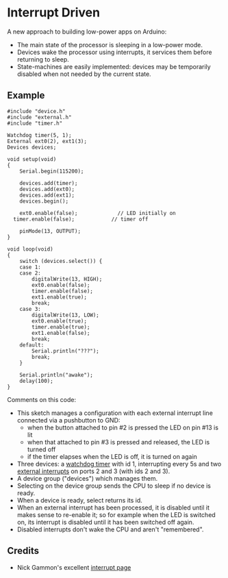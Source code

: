 Interrupt Driven
================

A new approach to building low-power apps on Arduino:
* The main state of the processor is sleeping in a low-power mode.
* Devices wake the processor using interrupts, it services them before returning to sleep.
* State-machines are easily implemented: devices may be temporarily disabled when not needed by the current state.

Example
-------

    #include "device.h"
    #include "external.h"
    #include "timer.h"
    
    Watchdog timer(5, 1);
    External ext0(2), ext1(3);
    Devices devices;
    
    void setup(void)
    {
    	Serial.begin(115200);
    
    	devices.add(timer);
    	devices.add(ext0);
    	devices.add(ext1);
    	devices.begin();
    	 
    	ext0.enable(false);             // LED initially on
      timer.enable(false);            // timer off
    
    	pinMode(13, OUTPUT);
    }
    
    void loop(void)
    {
    	switch (devices.select()) {
    	case 1:
    	case 2:
    		digitalWrite(13, HIGH);
    		ext0.enable(false);
    		timer.enable(false);
    		ext1.enable(true);
    		break;
    	case 3:
    		digitalWrite(13, LOW);
    		ext0.enable(true);
    		timer.enable(true);
    		ext1.enable(false);
    		break;
    	default:
    		Serial.println("???");
    		break;
    	}
    
    	Serial.println("awake");
    	delay(100);
    }

Comments on this code:
* This sketch manages a configuration with each external interrupt line connected via a pushbutton to GND:
  - when the button attached to pin #2 is pressed the LED on pin #13 is lit
  - when that attached to pin #3 is pressed and released, the LED is turned off
  - if the timer elapses when the LED is off, it is turned on again
* Three devices: a 
[watchdog timer](http://evothings.com/watchdog-timers-how-to-reduce-power-usage-in-your-arduino-projects/) 
  with id 1, interrupting every 5s and two
  [external interrupts](http://gonium.net/md/2006/12/20/handling-external-interrupts-with-arduino/) 
  on ports 2 and 3 (with ids 2 and 3).
* A device group ("devices") which manages them.
* Selecting on the device group sends the CPU to sleep if no device is ready.
* When a device is ready, select returns its id.
* When an external interrupt has been processed, it is disabled until it makes sense to re-enable it; so for example when the LED is switched on, its interrupt is disabled until it has been switched off again. 
* Disabled interrupts don't wake the CPU and aren't "remembered".

Credits
-------
* Nick Gammon's excellent [interrupt page](http://gammon.com.au/interrupts)
